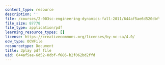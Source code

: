 ```yaml
---
content_type: resource
description: ''
file: /courses/2-003sc-engineering-dynamics-fall-2011/644af5ae6d520dbff686b2f062bd2ffd_1xJJu5p3dD0.pdf
file_size: 87778
file_type: application/pdf
learning_resource_types: []
license: https://creativecommons.org/licenses/by-nc-sa/4.0/
ocw_type: OCWFile
resourcetype: Document
title: 3play pdf file
uid: 644af5ae-6d52-0dbf-f686-b2f062bd2ffd
---
```

